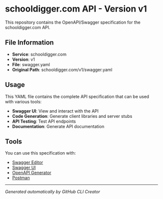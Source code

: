 # schooldigger.com API - Version v1

This repository contains the OpenAPI/Swagger specification for the schooldigger.com API.

## File Information

- **Service**: schooldigger.com
- **Version**: v1
- **File**: swagger.yaml
- **Original Path**: schooldigger.com/v1/swagger.yaml

## Usage

This YAML file contains the complete API specification that can be used with various tools:

- **Swagger UI**: View and interact with the API
- **Code Generation**: Generate client libraries and server stubs
- **API Testing**: Test API endpoints
- **Documentation**: Generate API documentation

## Tools

You can use this specification with:

- [Swagger Editor](https://editor.swagger.io/)
- [Swagger UI](https://swagger.io/tools/swagger-ui/)
- [OpenAPI Generator](https://openapi-generator.tech/)
- [Postman](https://www.postman.com/)

---

*Generated automatically by GitHub CLI Creator*
